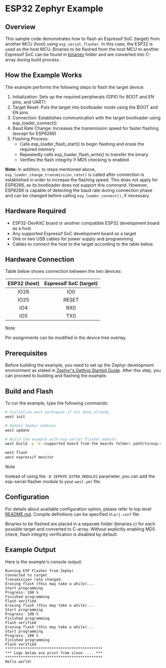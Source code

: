 # ESP32 Zephyr Example

## Overview

This sample code demonstrates how to flash an Espressif SoC (target) from another MCU (host) using
`esp_serial_flasher`. In this case, the ESP32 is used as the host MCU.
Binaries to be flashed from the host MCU to another Espressif SoC can be found in [binaries](../binaries/) folder
and are converted into C-array during build process.

## How the Example Works

The example performs the following steps to flash the target device:

1. Initialization: Sets up the required peripherals (GPIO for BOOT and EN pins, and UART)
2. Target Reset: Puts the target into bootloader mode using the BOOT and EN pins
3. Connection: Establishes communication with the target bootloader using esp_loader_connect()
4. Baud Rate Change: Increases the transmission speed for faster flashing (except for ESP8266)
5. Flashing Process:
   - Calls esp_loader_flash_start() to begin flashing and erase the required memory
   - Repeatedly calls esp_loader_flash_write() to transfer the binary
   - Verifies the flash integrity if MD5 checking is enabled

**Note:** In addition, to steps mentioned above, `esp_loader_change_transmission_rate()` is called after connection is established in order to increase the flashing speed. This does not apply for ESP8266, as its bootloader does not support this command. However, ESP8266 is capable of detecting the baud rate during connection phase and can be changed before calling `esp_loader_connect()`, if necessary.

## Hardware Required

- ESP32-DevKitC board or another compatible ESP32 development board as a host
- Any supported Espressif SoC development board as a target
- One or two USB cables for power supply and programming
- Cables to connect the host to the target according to the table below.

## Hardware Connection

Table below shows connection between the two devices:

| ESP32 (host) | Espressif SoC (target) |
|:------------:|:----------------------:|
|    IO26      |           IO0          |
|    IO25      |          RESET         |
|    IO4       |           RX0          |
|    IO5       |           TX0          |

> [!NOTE]
> Pin assignments can be modified in the device tree overlay.

## Prerequisites

Before building the example, you need to set up the Zephyr development environment as stated in [Zephyr's Getting Started Guide](https://docs.zephyrproject.org/latest/develop/getting_started/index.html). After this step, you can proceed to building and flashing the example.

## Build and Flash

To run the example, type the following commands:

```bash
# Initialize west workspace if not done already
west init

# Update Zephyr modules
west update

# Build the example with esp-serial-flasher module
west build -p -b <supported board from the boards folder> path/to/esp-serial-flasher/examples/zephyr_example -D ZEPHYR_EXTRA_MODULES=/path/to/esp-serial-flasher

west flash
west espressif monitor
```

> [!NOTE]
> Instead of using the `-D ZEPHYR_EXTRA_MODULES` parameter, you can add the esp-serial-flasher module to your `west.yml` file.

## Configuration

For details about available configuration option, please refer to top level [README.md](../../README.md).
Compile definitions can be specified in `prj.conf` file.

Binaries to be flashed are placed in a separate folder (binaries.c) for each possible target and converted to C-array. Without explicitly enabling MD5 check, flash integrity verification is disabled by default.

## Example Output

Here is the example's console output:

``` text
Running ESP Flasher from Zephyr
Connected to target
Transmission rate changed.
Erasing flash (this may take a while)...
Start programming
Progress: 100 %
Finished programming
Flash verified
Erasing flash (this may take a while)...
Start programming
Progress: 100 %
Finished programming
Flash verified
Erasing flash (this may take a while)...
Start programming
Progress: 100 %
Finished programming
Flash verified
********************************************
*** Logs below are print from slave .... ***
********************************************
Hello world!
```
